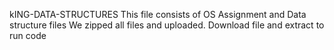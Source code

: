 kING-DATA-STRUCTURES
This file consists of OS Assignment and Data structure files
We zipped all files and uploaded.
Download file and extract to run code
